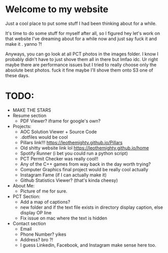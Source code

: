 # Welcome to my website

Just a cool place to put some stuff I had been thinking about for a while.

It's time to do some stuff for myself after all, so I figured hey let's work on
that website I've dreaming about for a while now and just say fuck it and make it . yanno ?!

Anyways, you can go look at all PCT photos in the images folder. I know I probably didn't have
to just shove them all in there but lmfao idc. Ur right maybe there are performance issues but I
tried to really choose only the absolute best photos. fuck it fine maybe I'll shove them onto S3
one of these days.

# TODO:
* MAKE THE STARS
* Resume section
  * PDF Viewer? iframe for google's own?
* Projects:
  * AOC Solution Viewer + Source Code
  * .dotfiles would be cool
  * Pillars link!!! https://leothemighty.github.io/Pillars
  * Old shitty website link lol https://leothemighty.github.io/home
  * Spotify Runner (i bet you could run a python script)
  * PCT Permit Checker was really cool!!
  * Any of the C++ games from way back in the day worth trying?
  * Computer Graphics final project would be really cool actually
  * Instagram Fame (if I can actually make it)
  * Github Statistics Viewer? (that's kinda cheesy)
* About Me:
  * Picture of me for sure.
* PCT Section:
  * Add a map of captions?
  * new folder and if the text file exists in directory display caption, else display OP line
  * Fix issue on mac where the text is hidden 
* Contact section
  * Email
  * Phone Number? yikes
  * Address? bro ?!
  * I guess Linkedin, Facebook, and Instagram make sense here too.
